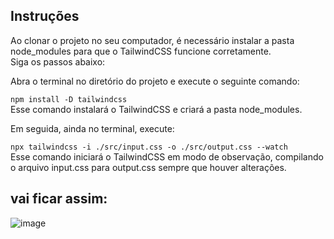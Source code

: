 ## Instruções
Ao clonar o projeto no seu computador, é necessário instalar a pasta node_modules para que o TailwindCSS funcione corretamente.<br>
Siga os passos abaixo:<br>

Abra o terminal no diretório do projeto e execute o seguinte comando:<br>

```npm install -D tailwindcss ``` <br>
Esse comando instalará o TailwindCSS e criará a pasta node_modules.

Em seguida, ainda no terminal, execute:<br>


```npx tailwindcss -i ./src/input.css -o ./src/output.css --watch```<br>
Esse comando iniciará o TailwindCSS em modo de observação, compilando o arquivo input.css para output.css sempre que houver alterações.

## vai ficar assim:
![image](https://github.com/user-attachments/assets/7a56cb7a-50cb-44c4-a0de-99735b60d338)
